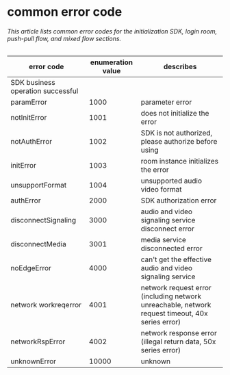 # common error code

###### This article lists common error codes for the initialization SDK, login room, push-pull flow, and mixed flow sections.

| error code | enumeration value | describes |
| --- | --- | --- |
|SDK business operation successful |
| paramError| 1000| parameter error |
| notInitError| 1001| does not initialize the error |
| notAuthError| 1002| SDK is not authorized, please authorize before using |
| initError| 1003| room instance initializes the error |
| unsupportFormat| 1004| unsupported audio video format |
| authError|2000 | SDK authorization error |
| disconnectSignaling|3000 | audio and video signaling service disconnect error |
| disconnectMedia| 3001| media service disconnected error |
| noEdgeError | 4000| can't get the effective audio and video signaling service |
| network workreqerror | 4001| network request error (including network unreachable, network request timeout, 40x series error) |
| networkRspError| 4002| network response error (illegal return data, 50x series error) |
| unknownError| 10000| unknown |

